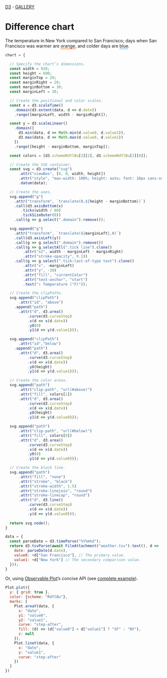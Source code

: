 <div style="color: grey; font: 13px/25.5px var(--sans-serif); text-transform: uppercase;"><h1 style="display: none;">Difference chart</h1><a href="https://d3js.org/">D3</a> › <a href="/@d3/gallery">Gallery</a></div>

# Difference chart

The temperature in New York compared to San Francisco; days when San Francisco was warmer are <span style="border-bottom: 2px solid #fc8d59">orange</span>, and colder days are <span style="border-bottom: 2px solid #91bfdb">blue</span>.

```js echo
chart = {

  // Specify the chart’s dimensions.
  const width = 928;
  const height = 600;
  const marginTop = 20;
  const marginRight = 20;
  const marginBottom = 30;
  const marginLeft = 30;

  // Create the positional and color scales.
  const x = d3.scaleTime()
    .domain(d3.extent(data, d => d.date))
    .range([marginLeft, width - marginRight]);

  const y = d3.scaleLinear()
    .domain([
      d3.min(data, d => Math.min(d.value0, d.value1)),
      d3.max(data, d => Math.max(d.value0, d.value1))
    ])
    .range([height - marginBottom, marginTop]);

  const colors = [d3.schemeRdYlBu[3][2], d3.schemeRdYlBu[3][0]];

  // Create the SVG container.
  const svg = d3.create("svg")
      .attr("viewBox", [0, 0, width, height])
      .attr("style", "max-width: 100%; height: auto; font: 10px sans-serif;")
      .datum(data);

  // Create the axes.
  svg.append("g")
    .attr("transform", `translate(0,${height - marginBottom})`)
    .call(d3.axisBottom(x)
       .ticks(width / 80)
       .tickSizeOuter(0))
    .call(g => g.select(".domain").remove());

  svg.append("g")
    .attr("transform", `translate(${marginLeft},0)`)
    .call(d3.axisLeft(y))
    .call(g => g.select(".domain").remove())
    .call(g => g.selectAll(".tick line").clone()
        .attr("x2", width - marginLeft - marginRight)
        .attr("stroke-opacity", 0.1))
    .call(g => g.select(".tick:last-of-type text").clone()
        .attr("x", -marginLeft)
        .attr("y", -30)
        .attr("fill", "currentColor")
        .attr("text-anchor", "start")
        .text("↑ Temperature (°F)"));

  // Create the clipPaths.
  svg.append("clipPath")
      .attr("id", "above")
    .append("path")
      .attr("d", d3.area()
          .curve(d3.curveStep)
          .x(d => x(d.date))
          .y0(0)
          .y1(d => y(d.value1)));

  svg.append("clipPath")
      .attr("id","below")
    .append("path")
      .attr("d", d3.area()
          .curve(d3.curveStep)
          .x(d => x(d.date))
          .y0(height)
          .y1(d => y(d.value1)));

  // Create the color areas.
  svg.append("path")
      .attr("clip-path", "url(#above)")
      .attr("fill", colors[1])
      .attr("d", d3.area()
          .curve(d3.curveStep)
          .x(d => x(d.date))
          .y0(height)
          .y1(d => y(d.value0)));

  svg.append("path")
      .attr("clip-path", "url(#below)")
      .attr("fill", colors[0])
      .attr("d", d3.area()
          .curve(d3.curveStep)
          .x(d => x(d.date))
          .y0(0)
          .y1(d => y(d.value0)));

  // Create the black line.
  svg.append("path")
      .attr("fill", "none")
      .attr("stroke", "black")
      .attr("stroke-width", 1.5)
      .attr("stroke-linejoin", "round")
      .attr("stroke-linecap", "round")
      .attr("d", d3.line()
          .curve(d3.curveStep)
          .x(d => x(d.date))
          .y(d => y(d.value0)));
  
  return svg.node();
}
```

```js echo
data = {
  const parseDate = d3.timeParse("%Y%m%d");
  return d3.tsvParse(await FileAttachment("weather.tsv").text(), d => ({
    date: parseDate(d.date),
    value0: +d["San Francisco"], // The primary value.
    value1: +d["New York"] // The secondary comparison value.
  }));
}
```

Or, using [Observable Plot](/plot/)’s concise API (see [complete example](/@observablehq/plot-difference-chart)).

```js echo
Plot.plot({
  y: { grid: true },
  color: {scheme: "RdYlBu"},
  marks: [
    Plot.areaY(data, {
      x: "date",
      y1: "value0",
      y2: "value1",
      curve: "step-after",
      fill: (d) => (d["value0"] < d["value1"] ? "SF" : "NY"),
      z: null
    }),
    Plot.lineY(data, {
      x: "date",
      y: "value1",
      curve: "step-after"
    })
  ]
})
```
